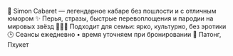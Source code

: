 🎤 Simon Cabaret — легендарное кабаре без пошлости и с отличным юмором
✨ Перья, стразы, быстрые перевоплощения и пародии на мировых звёзд
👨‍👩‍👧 Подходит для семьи: ярко, культурно, без эротики
🕒 Сеансы ежедневно • время уточняем при бронировании
📍 Патонг, Пхукет
